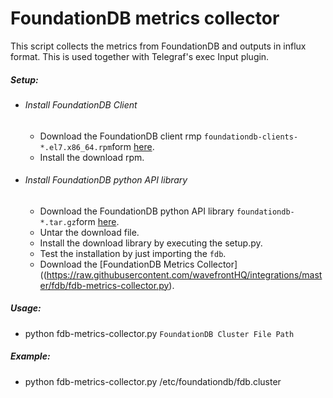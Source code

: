 # FoundationDB metrics collector

This script collects the metrics from FoundationDB and outputs in influx format. This is used together with Telegraf's exec Input plugin.

##### Setup:
- ###### Install FoundationDB Client
    - Download the FoundationDB client rmp `foundationdb-clients-*.el7.x86_64.rpm`form [here](https://apple.github.io/foundationdb/downloads.html).
    - Install the download rpm.

- ###### Install FoundationDB python API library
    - Download the FoundationDB python API library `foundationdb-*.tar.gz`form [here](https://apple.github.io/foundationdb/downloads.html).
    - Untar the download file.
    - Install the download library by executing the setup.py.
    - Test the installation by just importing the `fdb`.
    - Download the [FoundationDB Metrics Collector]((https://raw.githubusercontent.com/wavefrontHQ/integrations/master/fdb/fdb-metrics-collector.py).

##### Usage:
- python fdb-metrics-collector.py  `FoundationDB Cluster File Path`

##### Example:
- python fdb-metrics-collector.py  /etc/foundationdb/fdb.cluster
